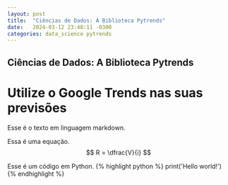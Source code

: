 ```yaml
---
layout: post
title:  "Ciências de Dados: A Biblioteca Pytrends"
date:   2024-03-12 23:48:11 -0300
categories: data_science pytrends
---
```


## Ciências de Dados: A Biblioteca Pytrends
# Utilize o Google Trends nas suas previsões
Esse é o texto em linguagem markdown.

Essa é uma equação.
$$
R = \dfrac{V}{i}
$$

Esse é um código em Python.
{% highlight python %}
print('Hello world!')
{% endhighlight %}
